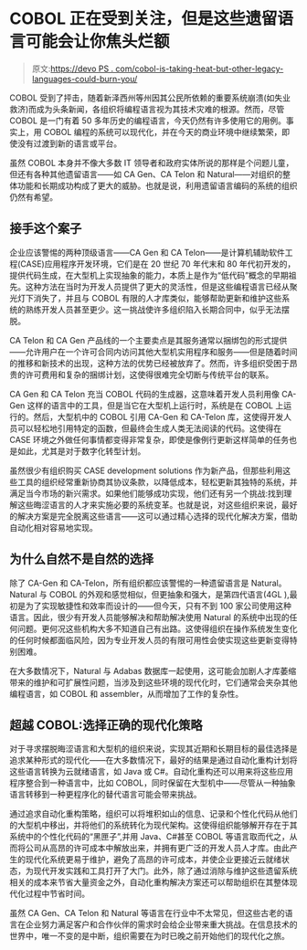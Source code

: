 # COBOL 正在受到关注，但是这些遗留语言可能会让你焦头烂额

> 原文:[https://devo PS . com/cobol-is-taking-heat-but-other-legacy-languages-could-burn-you/](https://devops.com/cobol-is-taking-heat-but-these-other-legacy-languages-could-burn-you/)

COBOL 受到了抨击，随着新泽西州等州因其公民所依赖的重要系统崩溃(如失业救济)而成为头条新闻，各组织将编程语言视为其技术灾难的根源。然而，尽管 COBOL 是一门有着 50 多年历史的编程语言，今天仍然有许多使用它的用例。事实上，用 COBOL 编程的系统可以现代化，并在今天的商业环境中继续繁荣，即使没有过渡到新的语言或平台。

虽然 COBOL 本身并不像大多数 IT 领导者和政府实体所说的那样是个问题儿童，但还有各种其他遗留语言——如 CA Gen、CA Telon 和 Natural——对组织的整体功能和长期成功构成了更大的威胁。也就是说，利用遗留语言编码的系统的组织仍然有希望。

## 接手这个案子

企业应该警惕的两种顶级语言——CA Gen 和 CA Telon——是计算机辅助软件工程(CASE)应用程序开发环境，它们是在 20 世纪 70 年代末和 80 年代初开发的，提供代码生成，在大型机上实现抽象的能力，本质上是作为“低代码”概念的早期祖先。这种方法在当时为开发人员提供了更大的灵活性，但是这些编程语言已经从聚光灯下消失了，并且与 COBOL 有限的人才库类似，能够帮助更新和维护这些系统的熟练开发人员甚至更少。这一挑战使许多组织陷入长期合同中，似乎无法摆脱。

CA Telon 和 CA Gen 产品线的一个主要卖点是其服务通常以捆绑包的形式提供——允许用户在一个许可合同内访问其他大型机实用程序和服务——但是随着时间的推移和新技术的出现，这种方法的优势已经被放弃了。然而，许多组织受困于昂贵的许可费用和复杂的捆绑计划，这使得很难完全切断与传统平台的联系。

CA Gen 和 CA Telon 充当 COBOL 代码的生成器，这意味着开发人员利用像 CA-Gen 这样的语言中的工具，但是当它在大型机上运行时，系统是在 COBOL 上运行的。然后，大型机中的 COBOL 引用 CA-Gen 和 CA-Telon 库，这使得开发人员可以轻松地引用特定的函数，但最终会生成人类无法阅读的代码。这使得在 CASE 环境之外做任何事情都变得非常复杂，即使是像例行更新这样简单的任务也是如此，尤其是对于数字化转型计划。

虽然很少有组织购买 CASE development solutions 作为新产品，但那些利用这些工具的组织经常重新协商其协议条款，以降低成本，轻松更新其独特的系统，并满足当今市场的新兴需求。如果他们能够成功实现，他们还有另一个挑战:找到理解这些晦涩语言的人才来实施必要的系统变革。也就是说，对这些组织来说，最好的解决方案是完全脱离这些语言——这可以通过精心选择的现代化解决方案，借助自动化相对容易地实现。

## 为什么自然不是自然的选择

除了 CA-Gen 和 CA-Telon，所有组织都应该警惕的一种遗留语言是 Natural。Natural 与 COBOL 的外观和感觉相似，但更抽象和强大，是第四代语言(4GL ),最初是为了实现敏捷性和效率而设计的——但今天，只有不到 100 家公司使用这种语言。因此，很少有开发人员能够解决和帮助解决使用 Natural 的系统中出现的任何问题。更何况这些机构大多不知道自己有出路。这使得组织在操作系统发生变化的任何时候都面临风险，因为专业开发人员的有限可用性会使实现这些更新变得特别困难。

在大多数情况下，Natural 与 Adabas 数据库一起使用，这可能会加剧人才库萎缩带来的维护和可扩展性问题，当涉及到这些环境的现代化时，它们通常会夹杂其他编程语言，如 COBOL 和 assembler，从而增加了工作的复杂性。

## 超越 COBOL:选择正确的现代化策略

对于寻求摆脱晦涩语言和大型机的组织来说，实现其近期和长期目标的最佳选择是追求某种形式的现代化——在大多数情况下，最好的结果是通过自动化重构计划将这些语言转换为云就绪语言，如 Java 或 C#。自动化重构还可以用来将这些应用程序整合到一种语言中，比如 COBOL，同时保留在大型机中——尽管从一种抽象语言转移到一种更程序化的替代语言可能会带来挑战。

通过追求自动化重构策略，组织可以将堆积如山的信息、记录和个性化代码从他们的大型机中移出，并将他们的系统转化为现代架构。这使得组织能够解开存在于其系统中的个性化代码的“黑匣子”,并用 Java、C#甚至 COBOL 等语言取而代之，从而将公司从高昂的许可成本中解放出来，并拥有更广泛的开发人员人才库。由此产生的现代化系统更易于维护，避免了高昂的许可成本，并使企业更接近云就绪状态，为现代开发实践和工具打开了大门。此外，除了通过消除与维护这些遗留系统相关的成本来节省大量资金之外，自动化重构解决方案还可以帮助组织在其整体现代化过程中节省时间。

虽然 CA Gen、CA Telon 和 Natural 等语言在行业中不太常见，但这些古老的语言在企业努力满足客户和合作伙伴的需求时会给企业带来重大挑战。在信息技术的世界中，唯一不变的是中断，组织需要在为时已晚之前开始他们的现代化之旅。